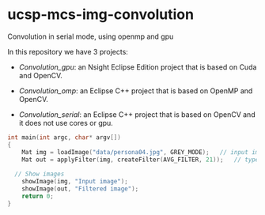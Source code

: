 # ucsp-mcs-img-convolution
Convolution in serial mode, using openmp and gpu

In this repository we have 3 projects:

- *Convolution_gpu*: an Nsight Eclipse Edition project that is based on Cuda and OpenCV.

- *Convolution_omp*: an Eclipse C++ project that is based on OpenMP and OpenCV.

- *Convolution_serial*: an Eclipse C++ project that is based on OpenCV and it does not use cores or gpu.


```c++
int main(int argc, char* argv[])
{
	Mat img = loadImage("data/persona04.jpg", GREY_MODE);   // input image
	Mat out = applyFilter(img, createFilter(AVG_FILTER, 21));   // type of filter and its size
  
  // Show images
	showImage(img, "Input image");
	showImage(out, "Filtered image");
	return 0;
}
```
